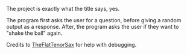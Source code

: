The project is exactly what the title says, yes.

The program first asks the user for a question, before giving a random output as a response.
After, the program asks the user if they want to "shake the ball" again.

Credits to [TheFlatTenorSax](https://github.com/TheFlatTenorSax) for help with debugging.
